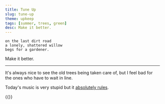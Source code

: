 ```yaml
---
title: Tune Up
slug: tune-up
theme: upkeep
tags: [summer, trees, green]
desc: Make it better. 
---
```


```
on the last dirt road
a lonely, shattered willow
begs for a gardener.
```

Make it better.

<!--more-->

---

It's always nice to see the old trees being taken care of, but I feel bad for the ones who have to wait in line.

Today's music is very stupid but it [absolutely rules][1].

[1]: https://youtu.be/isiVdlz8bDY

{{<youtube isiVdlz8bDY>}}

